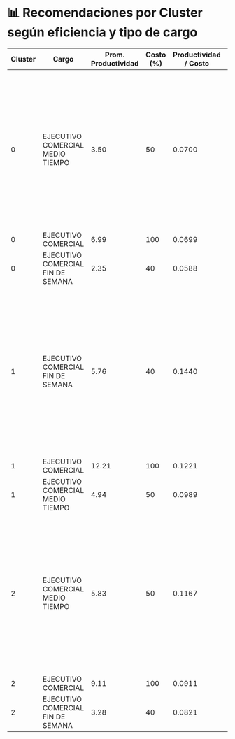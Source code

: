 
# 📊 Recomendaciones por Cluster según eficiencia y tipo de cargo

| Cluster | Cargo                              | Prom. Productividad | Costo (%) | Productividad / Costo | Recomendación |
|---------|------------------------------------|----------------------|-----------|------------------------|---------------|
| 0       | EJECUTIVO COMERCIAL MEDIO TIEMPO   | 3.50                 | 50        | 0.0700                 | **Ejecutivo Comercial Medio Tiempo:** A pesar de su bajo rendimiento general, este cargo es el más eficiente en costo para los puntos de venta con menor desempeño. Sugiere que una inversión de medio tiempo es más prudente aquí. |
| 0       | EJECUTIVO COMERCIAL                | 6.99                 | 100       | 0.0699                 | - |
| 0       | EJECUTIVO COMERCIAL FIN DE SEMANA  | 2.35                 | 40        | 0.0588                 | - |
| 1       | EJECUTIVO COMERCIAL FIN DE SEMANA  | 5.76                 | 40        | 0.1440                 | **Ejecutivo Comercial Fin de Semana:** En estos puntos de venta altamente enfocados en tarjetas, los ejecutivos de fin de semana ofrecen la mayor eficiencia. Dada su especialización, puede que el tráfico de fin de semana sea clave para las tarjetas. |
| 1       | EJECUTIVO COMERCIAL                | 12.21                | 100       | 0.1221                 | - |
| 1       | EJECUTIVO COMERCIAL MEDIO TIEMPO   | 4.94                 | 50        | 0.0989                 | - |
| 2       | EJECUTIVO COMERCIAL MEDIO TIEMPO   | 5.83                 | 50        | 0.1167                 | **Ejecutivo Comercial Medio Tiempo:** Para los puntos de venta de rendimiento balanceado y buena eficiencia, el medio tiempo es la opción más costo-efectiva. Podrían escalar sus operaciones de manera eficiente con este tipo de contratación. |
| 2       | EJECUTIVO COMERCIAL                | 9.11                 | 100       | 0.0911                 | - |
| 2       | EJECUTIVO COMERCIAL FIN DE SEMANA  | 3.28                 | 40        | 0.0821                 | - |
